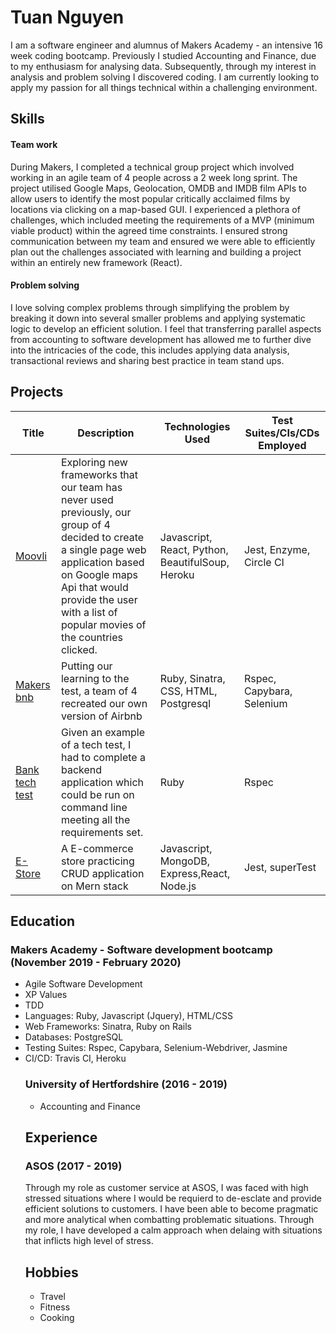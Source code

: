<h1> Tuan Nguyen </h1>
I am a software engineer and alumnus of Makers Academy - an intensive 16 week coding bootcamp. Previously I studied Accounting and Finance, due to my enthusiasm for analysing data. Subsequently, through my interest in analysis and problem solving I discovered coding. I am currently looking to apply my passion for all things technical within a challenging environment.

<h2>
Skills
</h2>

<h4> Team work</h4> 
During Makers, I completed a technical group project which involved working in an agile team of 4 people across a 2 week long sprint. The project utilised Google Maps, Geolocation, OMDB and IMDB film APIs to allow users to identify the most popular critically acclaimed films by locations via clicking on a map-based GUI. I experienced a plethora of challenges, which included meeting the requirements of a MVP (minimum viable product) within the agreed time constraints. I ensured strong communication between my team and ensured we were able to efficiently plan out the challenges associated with learning and building a project within an entirely new framework (React).

<h4> Problem solving</h4>
I love solving complex problems through simplifying the problem by breaking it down into several smaller problems and applying systematic logic to develop an efficient solution. I feel that transferring parallel aspects from accounting to software development has allowed me to further dive into the intricacies of the code, this includes applying data analysis, transactional reviews and sharing best practice in team stand ups.

<h2>
Projects
</h2>

| Title | Description | Technologies Used | Test Suites/CIs/CDs Employed |
|--|--|--|--|
| [Moovli](https://github.com/AndreaDiotallevi/moovli) | Exploring new frameworks that our team has never used previously, our group of 4 decided to create a single page web application based on Google maps Api that would provide the user with a list of popular movies of the countries clicked. | Javascript, React, Python, BeautifulSoup, Heroku | Jest, Enzyme, Circle CI |
| [Makers bnb](https://github.com/ajbacon/makers-bnb) | Putting our learning to the test, a team of 4 recreated our own version of Airbnb | Ruby, Sinatra,  CSS, HTML, Postgresql | Rspec, Capybara, Selenium |
| [Bank tech test](https://github.com/TuanNguyen1010/Bank_test) | Given an example of a tech test, I had to complete a backend application which could be run on command line meeting all the requirements set. | Ruby | Rspec |
| [E-Store](https://github.com/TuanNguyen1010/E-store) | A E-commerce store practicing CRUD application on Mern stack| Javascript, MongoDB, Express,React, Node.js | Jest, superTest |


<h2>
Education
</h2>
<h3> Makers Academy - Software development bootcamp (November 2019 - February 2020) </h3>
<ul>
<li> Agile Software Development </li>
<li>XP Values</li>
<li>TDD</li>
<li>Languages: Ruby, Javascript (Jquery), HTML/CSS</li>
<li>Web Frameworks: Sinatra, Ruby on Rails</li>
<li>Databases: PostgreSQL</li>
<li>Testing Suites: Rspec, Capybara, Selenium-Webdriver, Jasmine</li>
<li> CI/CD: Travis CI, Heroku</li>


<h3> University of Hertfordshire (2016 - 2019) </h3>
<ul>
<li> Accounting and Finance </li>
</ul>

<h2>Experience</h2>
<h3> ASOS (2017 - 2019) </h3>
Through my role as customer service at ASOS, I was faced with high stressed situations where I would be requierd to de-esclate and provide efficient solutions to customers. I have been able to become pragmatic and more analytical when combatting problematic situations. Through my role, I have developed a calm approach when delaing with situations that inflicts high level of stress.


<h2>Hobbies</h2>
<ul>
<li> Travel </li>
<li> Fitness </li>
<li> Cooking </li>

</ul>
